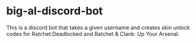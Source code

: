 # big-al-discord-bot
This is a discord bot that takes a given username and creates skin unlock codes for Ratchet:Deadlocked and Ratchet &amp; Clank: Up Your Arsenal.
